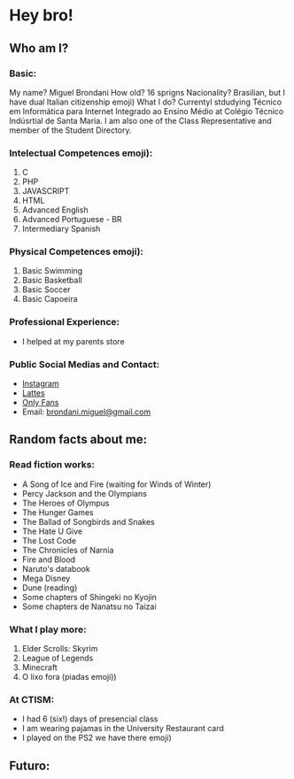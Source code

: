 ﻿# Hey bro!

## Who am I?

### Basic:

My name? Miguel Brondani
How old? 16 sprigns
Nacionality? Brasilian, but I have dual Italian citizenship emoji)
What I do? Currentyl stdudying Técnico em Informática para Internet Integrado ao Ensino Médio at Colégio Técnico Indúsrtial de Santa Maria. I am also one of the Class Representative and member of the Student Directory.

### Intelectual Competences emoji):
1. C
2. PHP
3. JAVASCRIPT
4. HTML
5. Advanced English
6. Advanced Portuguese - BR
7. Intermediary Spanish

### Physical Competences emoji):
1. Basic Swimming
2. Basic Basketball
3. Basic Soccer
4. Basic Capoeira

### Professional Experience:

- I helped at my parents store

### Public Social Medias and Contact:
- [Instagram](https://www.instagram.com/brondani.miguel)
- [Lattes](https://lattes.cnpq.br)
- [Only Fans](https://www.youtube.com/watch?v=dQw4w9WgXcQ)
- Email: brondani.miguel@gmail.com

## Random facts about me:

### Read fiction works:
* A Song of Ice and Fire (waiting for Winds of Winter)
* Percy Jackson and the Olympians
* The Heroes of Olympus
* The Hunger Games
* The Ballad of Songbirds and Snakes
* The Hate U Give
* The Lost Code
* The Chronicles of Narnia
* Fire and Blood
* Naruto's databook
* Mega Disney
* Dune (reading)
* Some chapters of Shingeki no Kyojin
* Some chapters de Nanatsu no Taizai

### What I play more:
1. Elder Scrolls: Skyrim
2. League of Legends
3. Minecraft
4. O lixo fora (piadas emoji))

### At CTISM:
- I had 6 (six!) days of presencial class
- I am wearing pajamas in the University Restaurant card
- I played on the PS2 we have there emoji)

## Futuro:
